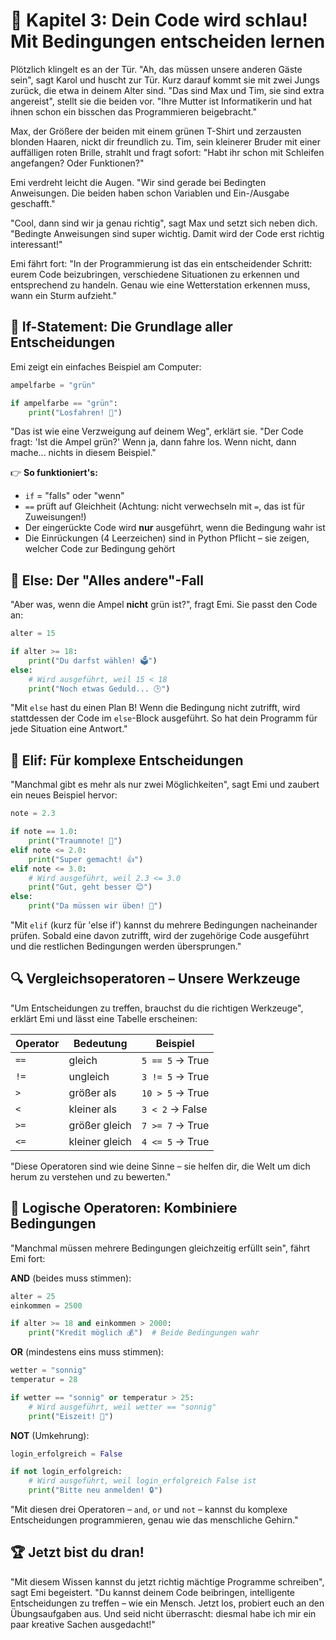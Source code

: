 # 🧠 Kapitel 3: Dein Code wird schlau! Mit Bedingungen entscheiden lernen

Plötzlich klingelt es an der Tür. "Ah, das müssen unsere anderen Gäste sein", sagt Karol und huscht zur Tür. Kurz darauf kommt sie mit zwei Jungs zurück, die etwa in deinem Alter sind. "Das sind Max und Tim, sie sind extra angereist", stellt sie die beiden vor. "Ihre Mutter ist Informatikerin und hat ihnen schon ein bisschen das Programmieren beigebracht."

Max, der Größere der beiden mit einem grünen T-Shirt und zerzausten blonden Haaren, nickt dir freundlich zu. Tim, sein kleinerer Bruder mit einer auffälligen roten Brille, strahlt und fragt sofort: "Habt ihr schon mit Schleifen angefangen? Oder Funktionen?"

Emi verdreht leicht die Augen. "Wir sind gerade bei Bedingten Anweisungen. Die beiden haben schon Variablen und Ein-/Ausgabe geschafft."

"Cool, dann sind wir ja genau richtig", sagt Max und setzt sich neben dich. "Bedingte Anweisungen sind super wichtig. Damit wird der Code erst richtig interessant!"

Emi fährt fort: "In der Programmierung ist das ein entscheidender Schritt: eurem Code beizubringen, verschiedene Situationen zu erkennen und entsprechend zu handeln. Genau wie eine Wetterstation erkennen muss, wann ein Sturm aufzieht."

## 🚦 If-Statement: Die Grundlage aller Entscheidungen

Emi zeigt ein einfaches Beispiel am Computer:

```python
ampelfarbe = "grün"

if ampelfarbe == "grün":
    print("Losfahren! 🚗")
```

"Das ist wie eine Verzweigung auf deinem Weg", erklärt sie. "Der Code fragt: 'Ist die Ampel grün?' Wenn ja, dann fahre los. Wenn nicht, dann mache... nichts in diesem Beispiel."

👉 **So funktioniert's:**

- `if` = "falls" oder "wenn"
- `==` prüft auf Gleichheit (Achtung: nicht verwechseln mit `=`, das ist für Zuweisungen!)
- Der eingerückte Code wird **nur** ausgeführt, wenn die Bedingung wahr ist
- Die Einrückungen (4 Leerzeichen) sind in Python Pflicht – sie zeigen, welcher Code zur Bedingung gehört

## 🚧 Else: Der "Alles andere"-Fall

"Aber was, wenn die Ampel **nicht** grün ist?", fragt Emi. Sie passt den Code an:

```python
alter = 15

if alter >= 18:
    print("Du darfst wählen! 🗳️")
else:
    # Wird ausgeführt, weil 15 < 18
    print("Noch etwas Geduld... 🕒")
```

"Mit `else` hast du einen Plan B! Wenn die Bedingung nicht zutrifft, wird stattdessen der Code im `else`-Block ausgeführt. So hat dein Programm für jede Situation eine Antwort."

## 🔄 Elif: Für komplexe Entscheidungen

"Manchmal gibt es mehr als nur zwei Möglichkeiten", sagt Emi und zaubert ein neues Beispiel hervor:

```python
note = 2.3

if note == 1.0:
    print("Traumnote! 🌟")
elif note <= 2.0:
    print("Super gemacht! 👍")
elif note <= 3.0:
    # Wird ausgeführt, weil 2.3 <= 3.0
    print("Gut, geht besser 😊")
else:
    print("Da müssen wir üben! 💪")
```

"Mit `elif` (kurz für 'else if') kannst du mehrere Bedingungen nacheinander prüfen. Sobald eine davon zutrifft, wird der zugehörige Code ausgeführt und die restlichen Bedingungen werden übersprungen."

## 🔍 Vergleichsoperatoren – Unsere Werkzeuge

"Um Entscheidungen zu treffen, brauchst du die richtigen Werkzeuge", erklärt Emi und lässt eine Tabelle erscheinen:

| Operator | Bedeutung      | Beispiel        |
| -------- | -------------- | --------------- |
| `==`     | gleich         | `5 == 5` → True |
| `!=`     | ungleich       | `3 != 5` → True |
| `>`      | größer als     | `10 > 5` → True |
| `<`      | kleiner als    | `3 < 2` → False |
| `>=`     | größer gleich  | `7 >= 7` → True |
| `<=`     | kleiner gleich | `4 <= 5` → True |

"Diese Operatoren sind wie deine Sinne – sie helfen dir, die Welt um dich herum zu verstehen und zu bewerten."

## 🧩 Logische Operatoren: Kombiniere Bedingungen

"Manchmal müssen mehrere Bedingungen gleichzeitig erfüllt sein", fährt Emi fort:

**AND** (beides muss stimmen):

```python
alter = 25
einkommen = 2500

if alter >= 18 and einkommen > 2000:
    print("Kredit möglich 💰")  # Beide Bedingungen wahr
```

**OR** (mindestens eins muss stimmen):

```python
wetter = "sonnig"
temperatur = 28

if wetter == "sonnig" or temperatur > 25:
    # Wird ausgeführt, weil wetter == "sonnig"
    print("Eiszeit! 🍦")
```

**NOT** (Umkehrung):

```python
login_erfolgreich = False

if not login_erfolgreich:
    # Wird ausgeführt, weil login_erfolgreich False ist
    print("Bitte neu anmelden! 🔒")
```

"Mit diesen drei Operatoren – `and`, `or` und `not` – kannst du komplexe Entscheidungen programmieren, genau wie das menschliche Gehirn."

## 🏆 Jetzt bist du dran!

"Mit diesem Wissen kannst du jetzt richtig mächtige Programme schreiben", sagt Emi begeistert. "Du kannst deinem Code beibringen, intelligente Entscheidungen zu treffen – wie ein Mensch. Jetzt los, probiert euch an den Übungsaufgaben aus. Und seid nicht überrascht: diesmal habe ich mir ein paar kreative Sachen ausgedacht!"
